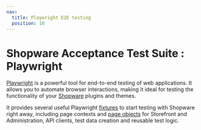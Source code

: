 ```yaml
---
nav:
  title: Playwright E2E testing
  position: 10
---
```


# Shopware Acceptance Test Suite : Playwright

[Playwright](https://playwright.dev/) is a powerful tool for end-to-end testing of web applications. It allows you to automate browser interactions, making it ideal for testing the functionality of your [Shopware](https://github.com/shopware/shopware) plugins and themes.

It provides several useful Playwright [fixtures](https://playwright.dev/docs/test-fixtures) to start testing with Shopware right away, including page contexts and [page objects](https://playwright.dev/docs/pom) for Storefront and Administration, API clients, test data creation and reusable test logic.
